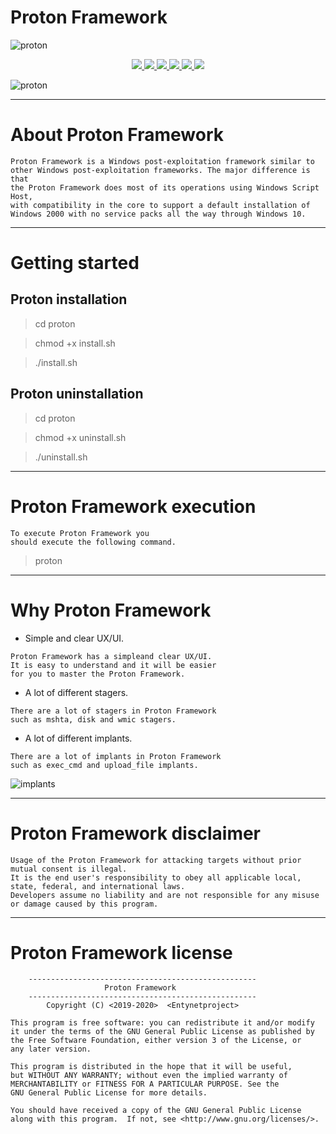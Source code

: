 # Proton Framework

![proton](https://user-images.githubusercontent.com/54115104/74107508-fa465880-4b81-11ea-9d8b-4dd277e82019.jpeg)

<p align="center">
  <a href="http://entynetproject.simplesite.com/">
    <img src="https://img.shields.io/badge/entynetproject-Ivan%20Nikolsky-blue.svg">
  </a> 
  <a href="https://github.com/entynetproject/proton/releases">
    <img src="https://img.shields.io/github/release/entynetproject/proton.svg">
  </a>
  <a href="https://wikipedia.org/wiki/Python_(programming_language)">
    <img src="https://img.shields.io/badge/language-python-blue.svg">
 </a>
  <a href="https://github.com/entynetproject/proton/issues?q=is%3Aissue+is%3Aclosed">
      <img src="https://img.shields.io/github/issues/entynetproject/proton.svg">
  </a>
  <a href="https://github.com/entynetproject/proton/wiki">
      <img src="https://img.shields.io/badge/wiki%20-proton-lightgrey.svg">
 </a>
  <a href="https://twitter.com/entynetproject">
    <img src="https://img.shields.io/badge/twitter-entynetproject-blue.svg">
 </a>
</p>

![proton](https://user-images.githubusercontent.com/54115104/79493962-e2300100-802a-11ea-98c6-a7be5d6dc792.png)

***

# About Proton Framework

```
Proton Framework is a Windows post-exploitation framework similar to 
other Windows post-exploitation frameworks. The major difference is that 
the Proton Framework does most of its operations using Windows Script Host, 
with compatibility in the core to support a default installation of 
Windows 2000 with no service packs all the way through Windows 10.
```

***

# Getting started

## Proton installation

> cd proton

> chmod +x install.sh

> ./install.sh

## Proton uninstallation

> cd proton

> chmod +x uninstall.sh

> ./uninstall.sh

***

# Proton Framework execution

```
To execute Proton Framework you
should execute the following command.
```

> proton

***

# Why Proton Framework

* Simple and clear UX/UI.

```
Proton Framework has a simpleand clear UX/UI. 
It is easy to understand and it will be easier 
for you to master the Proton Framework.
```

* A lot of different stagers.

```
There are a lot of stagers in Proton Framework
such as mshta, disk and wmic stagers.
```

* A lot of different implants.

```
There are a lot of implants in Proton Framework 
such as exec_cmd and upload_file implants.
```

![implants](https://user-images.githubusercontent.com/54115104/79493964-e2c89780-802a-11ea-9a8a-d93d4537bd77.png)

***
    
# Proton Framework disclaimer

```
Usage of the Proton Framework for attacking targets without prior mutual consent is illegal. 
It is the end user's responsibility to obey all applicable local, state, federal, and international laws. 
Developers assume no liability and are not responsible for any misuse or damage caused by this program.
```

***

# Proton Framework license

```
    ---------------------------------------------------
                     Proton Framework                  
    ---------------------------------------------------
        Copyright (C) <2019-2020>  <Entynetproject>

This program is free software: you can redistribute it and/or modify
it under the terms of the GNU General Public License as published by
the Free Software Foundation, either version 3 of the License, or
any later version.

This program is distributed in the hope that it will be useful,
but WITHOUT ANY WARRANTY; without even the implied warranty of
MERCHANTABILITY or FITNESS FOR A PARTICULAR PURPOSE. See the
GNU General Public License for more details.

You should have received a copy of the GNU General Public License
along with this program.  If not, see <http://www.gnu.org/licenses/>.
```
